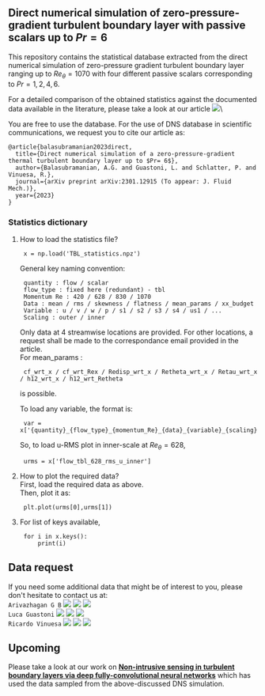 ## Direct numerical simulation of zero-pressure-gradient turbulent boundary layer with passive scalars up to $`Pr = 6`$ ##

This repository contains the statistical database extracted from the direct numerical simulation of zero-pressure gradient turbulent boundary layer ranging up to $`Re_\theta = 1070`$ with four different passive scalars corresponding to $`Pr=1,2,4,6`$.

For a detailed comparison of the obtained statistics against the documented data available in the literature, please take a look at our article [![](https://img.shields.io/badge/arXiv-4b4b4b?style=flat&logo=arxiv&link=https://arxiv.org/pdf/2301.12915.pdf)](https://arxiv.org/pdf/2301.12915.pdf)\

You are free to use the database. For the use of DNS database in scientific communications, we request you to cite our article as:

```
@article{balasubramanian2023direct,
  title={Direct numerical simulation of a zero-pressure-gradient thermal turbulent boundary layer up to $Pr= 6$},
  author={Balasubramanian, A.G. and Guastoni, L. and Schlatter, P. and Vinuesa, R.},
  journal={arXiv preprint arXiv:2301.12915 (To appear: J. Fluid Mech.)},
  year={2023}
} 
```

### Statistics dictionary ###
                
1. How to load the statistics file?

        x = np.load('TBL_statistics.npz')

    General key naming convention:

        quantity : flow / scalar
        flow_type : fixed here (redundant) - tbl
        Momentum Re : 420 / 628 / 830 / 1070
        Data : mean / rms / skewness / flatness / mean_params / xx_budget
        Variable : u / v / w / p / s1 / s2 / s3 / s4 / us1 / ...
        Scaling : outer / inner

    Only data at 4 streamwise locations are provided. For other locations, a request shall be made to the correspondance email provided in the article.\
    For mean_params : 

        cf_wrt_x / cf_wrt_Rex / Redisp_wrt_x / Retheta_wrt_x / Retau_wrt_x / h12_wrt_x / h12_wrt_Retheta
    is possible.

    To load any variable, the format is:
    
        var = x['{quantity}_{flow_type}_{momentum_Re}_{data}_{variable}_{scaling}']

    So, to load u-RMS plot in inner-scale at $Re_\theta = 628$,

        urms = x['flow_tbl_628_rms_u_inner']
        

2. How to plot the required data?\
First, load the required data as above.\
Then, plot it as:

        plt.plot(urms[0],urms[1])

3. For list of keys available,

        for i in x.keys():
            print(i)

## Data request

If you need some additional data that might be of interest to you, please don't hesitate to contact us at:\
``Arivazhagan G B`` [![](https://img.shields.io/badge/Mail-blue?style=flat&logo=microsoftoutlook&link=mailto:argb@mech.kth.se)](mailto:argb@mech.kth.se) [![](https://img.shields.io/badge/Scholar-4b4b4b?style=flat&logo=googlescholar&link=https://scholar.google.com/citations?user=xyheRZ8AAAAJ&hl=en)](https://scholar.google.com/citations?user=xyheRZ8AAAAJ&hl=en) [![](https://img.shields.io/badge/LinkedIn-blue?style=flat&logo=linkedin&link=https://www.linkedin.com/in/arivazhagan-geetha-balasubramanian-648b8567/)](https://www.linkedin.com/in/arivazhagan-geetha-balasubramanian-648b8567/)\
``Luca Guastoni`` [![](https://img.shields.io/badge/Mail-blue?style=flat&logo=microsoftoutlook&link=mailto:guastoni@mech.kth.se)](mailto:guastoni@mech.kth.se) [![](https://img.shields.io/badge/Scholar-4b4b4b?style=flat&logo=googlescholar&link=https://scholar.google.com/citations?user=CjwzqlcAAAAJ&hl=en)](https://scholar.google.com/citations?user=CjwzqlcAAAAJ&hl=en) [![](https://img.shields.io/badge/LinkedIn-blue?style=flat&logo=linkedin&link=https://www.linkedin.com/in/lucaguastoni/)](https://www.linkedin.com/in/lucaguastoni/)\
``Ricardo Vinuesa`` [![](https://img.shields.io/badge/Mail-blue?style=flat&logo=microsoftoutlook&link=mailto:rvinuesa@mech.kth.se)](mailto:rvinuesa@mech.kth.se) [![](https://img.shields.io/badge/Scholar-4b4b4b?style=flat&logo=googlescholar&link=https://scholar.google.com/citations?user=xxF-4YgAAAAJ&hl=en)](https://scholar.google.com/citations?user=xxF-4YgAAAAJ&hl=en) [![](https://img.shields.io/badge/LinkedIn-blue?style=flat&logo=linkedin&link=https://www.linkedin.com/in/ricardo-vinuesa-91823918/)](https://www.linkedin.com/in/ricardo-vinuesa-91823918/)

## Upcoming

Please take a look at our work on **[Non-intrusive sensing in turbulent boundary layers via deep fully-convolutional neural networks](https://arxiv.org/pdf/2208.06024)** which has used the data sampled from the above-discussed DNS simulation.
